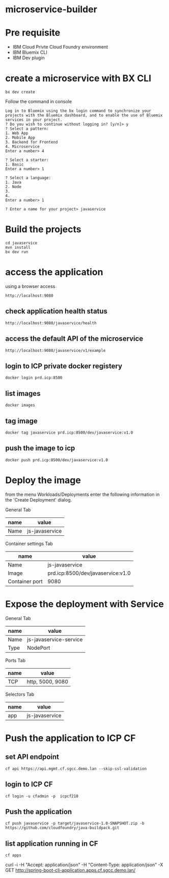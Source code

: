 # microservice-builder

# Pre requisite
- IBM Cloud Privte Cloud Foundry environment
- IBM Bluemix CLI
- IBM Dev plugin

# create a microservice with BX CLI
```
bx dev create
```
Follow the command in console
```
Log in to Bluemix using the bx login command to synchronize your projects with the Bluemix dashboard, and to enable the use of Bluemix services in your project.
? Do you wish to continue without logging in? [y/n]> y
? Select a pattern:
1. Web App
2. Mobile App
3. Backend for Frontend
4. Microservice
Enter a number> 4

? Select a starter:
1. Basic
Enter a number> 1

? Select a language:
1. Java
2. Node
3.
4.
Enter a number> 1

? Enter a name for your project> javaservice
```

# Build the projects
```
cd javaservice
mvn install
bx dev run
```

# access the application
using a browser access
```
http://localhost:9080
```
## check application health status
```
http://localhost:9080/javaservice/health
```
## access the default API of the microservice
```
http://localhost:9080/javaservice/v1/example
```

## login to ICP private docker registery
```
docker login prd.icp:8500
```

## list images
```
docker images
```

## tag image
```
docker tag javaservice prd.icp:8500/dev/javaservice:v1.0
```

## push the image to icp
```
docker push prd.icp:8500/dev/javaservice:v1.0
```

# Deploy the image
from the menu Workloads/Deployments enter the following information in the 'Create Deployment' dialog.

General Tab

name | value
-----| -----
Name | js-javaservice

Container settings Tab

name | value
-----| -----
Name | js-javaservice
Image | prd.icp:8500/dev/javaservice:v1.0
Container port | 9080

# Expose the deployment with Service

General Tab

name | value
-----| -----
Name | js-javaservice-service
Type | NodePort

Ports Tab

name | value
-----| -----
TCP | http, 5000, 9080

Selectors Tab

name | value
-----| -----
app | js-javaservice


# Push the application to ICP CF

## set API endpoint
```
cf api https://api.mgmt.cf.sgcc.demo.lan --skip-ssl-validation
```
## login to ICP CF
```
cf login -u cfadmin -p  icpcf210
```

## Push the application
```
cf push javaservice -p target/javaservice-1.0-SNAPSHOT.zip -b https://github.com/cloudfoundry/java-buildpack.git
```

## list application running in CF
```
cf apps
```


curl -i -H "Accept: application/json" -H "Content-Type: application/json" -X GET http://spring-boot-cli-application.apps.cf.sgcc.demo.lan/

